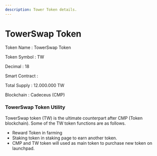 ```yaml
---
description: Tower Token details.
---
```


# TowerSwap Token

Token Name : TowerSwap Token

Token Symbol : TW&#x20;

Decimal : 18

Smart Contract :&#x20;

Total Supply : 12.000.000 TW

Blockchain : Cadeceus (CMP)



### TowerSwap Token Utility

TowerSwap token (TW) is the ultimate counterpart after CMP (Token blockchain). Some of the TW token functions are as follows.

* Reward Token in farming
* Staking token in staking page to earn another token.
* CMP and TW token will used as main token to purchase new token on launchpad.

